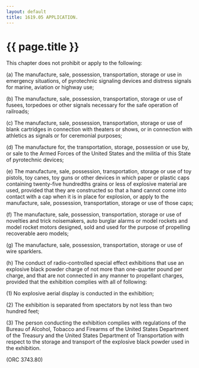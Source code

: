 ```yaml
---
layout: default 
title: 1619.05 APPLICATION.
---
```


{{ page.title }}
================

This chapter does not prohibit or apply to the following:

​(a) The manufacture, sale, possession, transportation, storage or use
in emergency situations, of pyrotechnic signaling devices and distress
signals for marine, aviation or highway use;

​(b) The manufacture, sale, possession, transportation, storage or use
of fusees, torpedoes or other signals necessary for the safe operation
of railroads;

​(c) The manufacture, sale, possession, transportation, storage or use
of blank cartridges in connection with theaters or shows, or in
connection with athletics as signals or for ceremonial purposes;

​(d) The manufacture for, the transportation, storage, possession or use
by, or sale to the Armed Forces of the United States and the militia of
this State of pyrotechnic devices;

​(e) The manufacture, sale, possession, transportation, storage or use
of toy pistols, toy canes, toy guns or other devices in which paper or
plastic caps containing twenty-five hundredths grains or less of
explosive material are used, provided that they are constructed so that
a hand cannot come into contact with a cap when it is in place for
explosion, or apply to the manufacture, sale, possession,
transportation, storage or use of those caps;

​(f) The manufacture, sale, possession, transportation, storage or use
of novelties and trick noisemakers, auto burglar alarms or model rockets
and model rocket motors designed, sold and used for the purpose of
propelling recoverable aero models;

​(g) The manufacture, sale, possession, transportation, storage or use
of wire sparklers.

​(h) The conduct of radio-controlled special effect exhibitions that use
an explosive black powder charge of not more than one-quarter pound per
charge, and that are not connected in any manner to propellant charges,
provided that the exhibition complies with all of following:

​(1) No explosive aerial display is conducted in the exhibition;

​(2) The exhibition is separated from spectators by not less than two
hundred feet;

​(3) The person conducting the exhibition complies with regulations of
the Bureau of Alcohol, Tobacco and Firearms of the United States
Department of the Treasury and the United States Department of
Transportation with respect to the storage and transport of the
explosive black powder used in the exhibition.

(ORC 3743.80)
